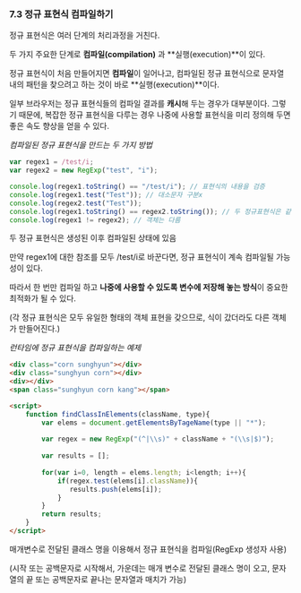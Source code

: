 ### 7.3 정규 표현식 컴파일하기

정규 표현식은 여러 단계의 처리과정을 거친다.

두 가지 주요한 단계로 **컴파일(compilation)** 과 **실행(execution)**이 있다.



정규 표현식이 처음 만들어지면 **컴파일**이 일어나고, 컴파일된 정규 표현식으로 문자열 내의 패턴을 찾으려고 하는 것이 바로 **실행(execution)**이다.

일부 브라우저는 정규 표현식들의 컴파일 결과를 **캐시**해 두는 경우가 대부분이다. 그렇기 때문에, 복잡한 정규 표현식을 다루는 경우 나중에 사용할 표현식을 미리 정의해 두면 좋은 속도 향상을 얻을 수 있다.



*컴파일된 정규 표현식을 만드는 두 가지 방법*

```javascript
var regex1 = /test/i;
var regex2 = new RegExp("test", "i");

console.log(regex1.toString() == "/test/i"); // 표현식의 내용을 검증
console.log(regex1.test("Test")); // 대소문자 구분x
console.log(regex2.test("Test"));
console.log(regex1.toString() == regex2.toString()); // 두 정규표현식은 같음
console.log(regex1 != regex2); // 객체는 다름
```

두 정규 표현식은 생성된 이후 컴파일된 상태에 있음

만약 regex1에 대한 참조를 모두 /test/i로 바꾼다면, 정규 표현식이 계속 컴파일될 가능성이 있다.

따라서 한 번만 컴파일 하고 **나중에 사용할 수 있도록 변수에 저장해 놓는 방식**이 중요한 최적화가 될 수 있다.

(각 정규 표현식은 모두 유일한 형태의 객체 표현을 갖으므로, 식이 갔더라도 다른 객체가 만들어진다.)



*런타임에 정규 표현식을 컴파일하는 예제*

```html
<div class="corn sunghyun"></div>
<div class="sunghyun corn"></div>
<div></div>
<span class="sunghyun corn kang"></span>

<script>
    function findClassInElements(className, type){
        var elems = document.getElementsByTageName(type || "*");
        
        var regex = new RegExp("(^|\\s)" + className + "(\\s|$)");
        
        var results = [];
        
        for(var i=0, length = elems.length; i<length; i++){
            if(regex.test(elems[i].className)){
               results.push(elems[i]);
            }            
        }
        return results;
    }
</script>
```

매개변수로 전달된 클래스 명을 이용해서 정규 표현식을 컴파일(RegExp 생성자 사용)

(시작 또는 공백문자로 시작해서, 가운데는 매개 변수로 전달된 클래스 명이 오고, 문자열의 끝 또는 공백문자로 끝나는 문자열과 매치가 가능)
